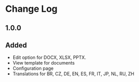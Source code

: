 # Change Log

## 1.0.0
## Added
 - Edit option for DOCX, XLSX, PPTX.
 - View template for documents
 - Configuration page
 - Translations for BR, CZ, DE, EN, ES, FR, IT, JP, NL, RU, ZH